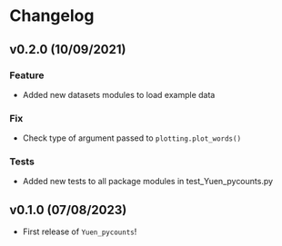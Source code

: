 # Changelog

<!--next-version-placeholder-->

## v0.2.0 (10/09/2021)

### Feature

- Added new datasets modules to load example data

### Fix

- Check type of argument passed to `plotting.plot_words()`

### Tests

- Added new tests to all package modules in test_Yuen_pycounts.py

## v0.1.0 (07/08/2023)

- First release of `Yuen_pycounts`!